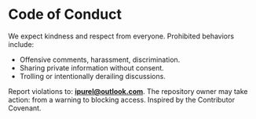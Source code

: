 # Code of Conduct

We expect kindness and respect from everyone. Prohibited behaviors include:
- Offensive comments, harassment, discrimination.
- Sharing private information without consent.
- Trolling or intentionally derailing discussions.

Report violations to: **ipurel@outlook.com**.
The repository owner may take action: from a warning to blocking access.
Inspired by the Contributor Covenant.
